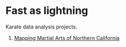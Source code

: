 # Fast as lightning
Karate data analysis projects.

1. <a href="yelp-api.nb.html">Mapping Martial Arts of Northern California</a>
